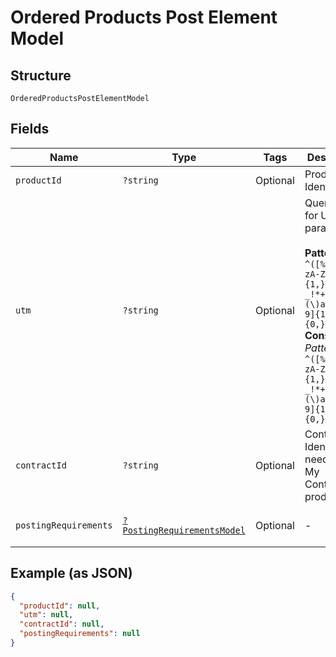 
# Ordered Products Post Element Model

## Structure

`OrderedProductsPostElementModel`

## Fields

| Name | Type | Tags | Description | Getter | Setter |
|  --- | --- | --- | --- | --- | --- |
| `productId` | `?string` | Optional | Product Identification | getProductId(): ?string | setProductId(?string productId): void |
| `utm` | `?string` | Optional | Query string for UTM parameters<br><br>**Pattern:** `^([%.\-_!*a-zA-Z0-9]{1,}=[%.\-_!*+,;$\(\)a-zA-Z0-9]{1,}[&]{0,}){1,}$`<br>**Constraints**: *Pattern*: `^([%.\-_!*a-zA-Z0-9]{1,}=[%.\-_!*+,;$\(\)a-zA-Z0-9]{1,}[&]{0,}){1,}$` | getUtm(): ?string | setUtm(?string utm): void |
| `contractId` | `?string` | Optional | Contract Identifier needed for My Contracts product | getContractId(): ?string | setContractId(?string contractId): void |
| `postingRequirements` | [`?PostingRequirementsModel`](../../doc/models/posting-requirements-model.md) | Optional | - | getPostingRequirements(): ?PostingRequirementsModel | setPostingRequirements(?PostingRequirementsModel postingRequirements): void |

## Example (as JSON)

```json
{
  "productId": null,
  "utm": null,
  "contractId": null,
  "postingRequirements": null
}
```

